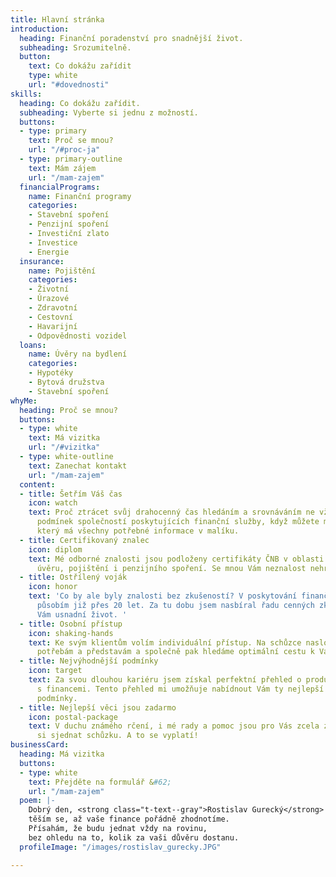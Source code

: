 ```yaml
---
title: Hlavní stránka
introduction:
  heading: Finanční poradenství pro snadnější život.
  subheading: Srozumitelně.
  button:
    text: Co dokážu zařídit
    type: white
    url: "#dovednosti"
skills:
  heading: Co dokážu zařídit.
  subheading: Vyberte si jednu z možností.
  buttons:
  - type: primary
    text: Proč se mnou?
    url: "/#proc-ja"
  - type: primary-outline
    text: Mám zájem
    url: "/mam-zajem"
  financialPrograms:
    name: Finanční programy
    categories:
    - Stavební spoření
    - Penzijní spoření
    - Investiční zlato
    - Investice
    - Energie
  insurance:
    name: Pojištění
    categories:
    - Životní
    - Úrazové
    - Zdravotní
    - Cestovní
    - Havarijní
    - Odpovědnosti vozidel
  loans:
    name: Úvěry na bydlení
    categories:
    - Hypotéky
    - Bytová družstva
    - Stavební spoření
whyMe:
  heading: Proč se mnou?
  buttons:
  - type: white
    text: Má vizitka
    url: "/#vizitka"
  - type: white-outline
    text: Zanechat kontakt
    url: "/mam-zajem"
  content:
  - title: Šetřím Váš čas
    icon: watch
    text: Proč ztrácet svůj drahocenný čas hledáním a srovnáváním ne vždy přehledných
      podmínek společností poskytujících finanční služby, když můžete mít k ruce odborníka,
      který má všechny potřebné informace v malíku.
  - title: Certifikovaný znalec
    icon: diplom
    text: Mé odborné znalosti jsou podloženy certifikáty ČNB v oblasti investic, zprostředkování
      úvěru, pojištění i penzijního spoření. Se mnou Vám neznalost nehrozí!
  - title: Ostřílený voják
    icon: honor
    text: 'Co by ale byly znalosti bez zkušeností? V poskytování finančního poradenství
      působím již přes 20 let. Za tu dobu jsem nasbíral řadu cenných zkušeností, které
      Vám usnadní život. '
  - title: Osobní přístup
    icon: shaking-hands
    text: Ke svým klientům volím individuální přístup. Na schůzce naslouchám Vašim
      potřebám a představám a společně pak hledáme optimální cestu k Vašim cílům.
  - title: Nejvýhodnější podmínky
    icon: target
    text: Za svou dlouhou kariéru jsem získal perfektní přehled o produktech na trhu
      s financemi. Tento přehled mi umožňuje nabídnout Vám ty nejlepší na trhu dostupné
      podmínky.
  - title: Nejlepší věci jsou zadarmo
    icon: postal-package
    text: V duchu známého rčení, i mé rady a pomoc jsou pro Vás zcela zdarma. Stačí
      si sjednat schůzku. A to se vyplatí!
businessCard:
  heading: Má vizitka
  buttons:
  - type: white
    text: Přejděte na formulář &#62;
    url: "/mam-zajem"
  poem: |-
    Dobrý den, <strong class="t-text--gray">Rostislav Gurecký</strong> jméno mé,
    těším se, až vaše finance pořádně zhodnotíme.
    Přísahám, že budu jednat vždy na rovinu,
    bez ohledu na to, kolik za vaši důvěru dostanu.
  profileImage: "/images/rostislav_gurecky.JPG"

---
```


